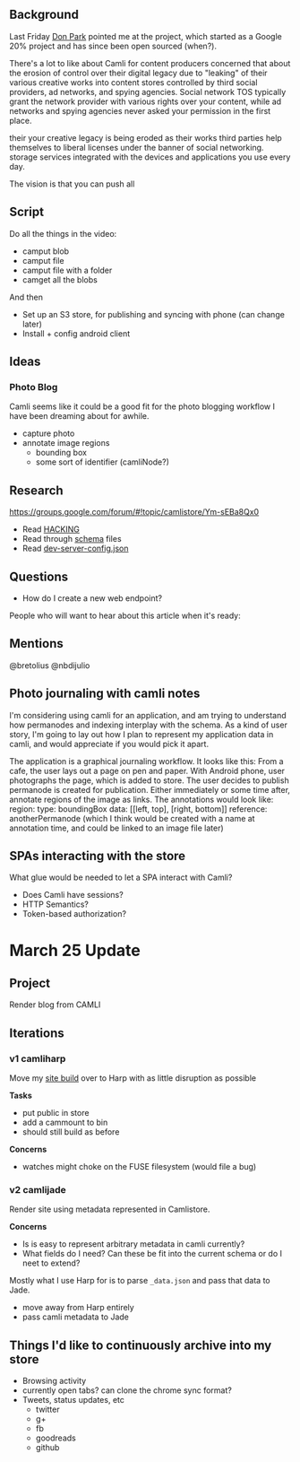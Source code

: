 ## Background

Last Friday [Don Park](http://donpark.org/) pointed me at the project, which started as a Google 20% project and has since been open sourced (when?).

There's a lot to like about Camli for content producers concerned that about the erosion of control over their digital legacy due to "leaking" of their various creative works into content stores controlled by third social providers, ad networks, and spying agencies. Social network TOS typically grant the network provider with various rights over your content, while ad networks and spying agencies never asked your permission in the first place.

their your creative legacy is being eroded as their works third parties help themselves to liberal licenses under the banner of social networking. storage services integrated with the devices and applications you use every day.

The vision is that you can push all

## Script

Do all the things in the video:

 - camput blob
 - camput file
 - camput file with a folder
 - camget all the blobs

And then

 - Set up an S3 store, for publishing and syncing with phone (can change later)
 - Install + config android client

## Ideas

### Photo Blog

Camli seems like it could be a good fit for the photo blogging workflow I have been dreaming about for awhile.

  - capture photo
  - annotate image regions
    - bounding box
    - some sort of identifier (camliNode?)

## Research

https://groups.google.com/forum/#!topic/camlistore/Ym-sEBa8Qx0

- Read [HACKING][]
- Read through [schema][] files
- Read [dev-server-config.json][]

[dev-server-config.json]: https://camlistore.googlesource.com/camlistore/+/master/config/dev-server-config.json
[HACKING]: https://camlistore.googlesource.com/camlistore/+/master/HACKING
[schema]: https://camlistore.googlesource.com/camlistore/+/master/doc/schema

## Questions

 * How do I create a new web endpoint?

People who will want to hear about this article when it's ready:

## Mentions 

@bretolius @nbdijulio

## Photo journaling with camli notes

I'm considering using camli for an application, and am trying to understand how permanodes and indexing interplay with the schema. As a kind of user story, I'm going to lay out how I plan to represent my application data in camli, and would appreciate if you would pick it apart.

The application is a graphical journaling workflow. It looks like this:
From a cafe, the user lays out a page on pen and paper.
With Android phone, user photographs the page, which is added to store.
The user decides to publish permanode is created for publication.
Either immediately or some time after, annotate regions of the image as links. The annotations would look like:
region:
type: boundingBox
data: [[left, top], [right, bottom]]
reference: anotherPermanode (which I think would be created with a name at annotation time, and could be linked to an image file later)

## SPAs interacting with the store

What glue would be needed to let a SPA interact with Camli?

 - Does Camli have sessions?
 - HTTP Semantics?
 - Token-based authorization?

# March 25 Update

## Project

Render blog from CAMLI

## Iterations

### v1 camliharp

Move my [site build](http://eric.pdxhub.org/README) over to Harp with as little disruption as possible

**Tasks**

  - put public in store
  - add a cammount to bin
  - should still build as before

**Concerns**

  - watches might choke on the FUSE filesystem (would file a bug)

### v2 camlijade

Render site using metadata represented in Camlistore.

**Concerns**

 - Is is easy to represent arbitrary metadata in camli currently?
 - What fields do I need? Can these be fit into the current schema or do I neet to extend?

Mostly what I use Harp for is to parse `_data.json` and pass that data to Jade.

 - move away from Harp entirely
 - pass camli metadata to Jade

## Things I'd like to continuously archive into my store

 - Browsing activity
 - currently open tabs? can clone the chrome sync format?
 - Tweets, status updates, etc
   - twitter
   - g+
   - fb
   - goodreads
   - github
